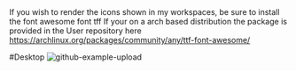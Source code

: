 
##
If you wish to render the icons shown in my workspaces, be sure to install the font awesome font tff
If your on a arch based distribution the package is provided in the User repository here 
https://archlinux.org/packages/community/any/ttf-font-awesome/

#Desktop 
![github-example-upload](https://user-images.githubusercontent.com/74705524/104406391-2e15c500-552d-11eb-9f36-792a56aee9ad.png)
